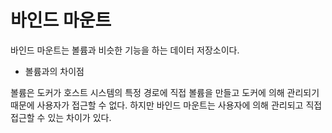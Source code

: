 # 바인드 마운트

바인드 마운트는 볼륨과 비슷한 기능을 하는 데이터 저장소이다.

* 볼륨과의 차이점

볼륨은 도커가 호스트 시스템의 특정 경로에 직접 볼륨을 만들고 도커에 의해 관리되기 때문에 사용자가 접근할 수 없다. 하지만 바인드 마운트는 사용자에 의해 관리되고 직접 접근할 수 있는 차이가 있다.